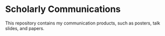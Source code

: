 # Scholarly Communications
This repository contains my communication products, such as posters, talk slides, and papers.
